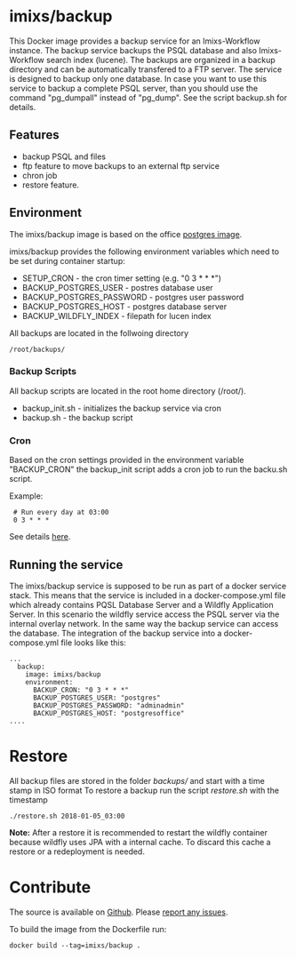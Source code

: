 # imixs/backup

This Docker image provides a backup service for an Imixs-Workflow instance. The backup service backups the PSQL database and also Imixs-Workflow search index (lucene). The backups are organized in a backup directory and can be automatically transfered to a FTP server. 
The service is designed to backup only one database. In case you want to use this service to backup a complete PSQL server, than you should use the command "pg\_dumpall" instead of "pg\_dump". See the script backup.sh for details. 


## Features
* backup PSQL and files
* ftp feature to move backups to an external ftp service
* chron job
* restore feature.

## Environment
The imixs/backup image is based on the office [postgres image](https://hub.docker.com/_/postgres/).

imixs/backup provides the following environment variables which need to be set during container startup:

* SETUP\_CRON - the cron timer setting (e.g. "0 3 * * *")
* BACKUP\_POSTGRES\_USER - postres database user
* BACKUP\_POSTGRES\_PASSWORD - postgres user password
* BACKUP\_POSTGRES\_HOST - postgres database server
* BACKUP\_WILDFLY\_INDEX - filepath for lucen index

All backups are located in the follwoing directory 

	/root/backups/

### Backup Scripts
All backup scripts are located in the root home directory (/root/). 

 * backup_init.sh - initializes the backup service via cron
 * backup.sh - the backup script

### Cron
Based on the cron settings provided in the environment variable "BACKUP\_CRON" the backup\_init script adds a cron job to run the backu.sh script.

Example:

     # Run every day at 03:00
     0 3 * * *   

See details [here](https://wiki.ubuntuusers.de/Cron/).


## Running the service

The imixs/backup service is supposed to be run as part of a docker service stack. This means that the service is included in a docker-compose.yml file which already contains PQSL Database Server and a Wildfly Application Server. 
In this scenario the wildfly service access the PSQL server via the internal overlay network. In the same way the backup service can access the database. The integration of the backup service into a docker-compose.yml file looks like this:

	...
	  backup:
	    image: imixs/backup
	    environment:
	      BACKUP_CRON: "0 3 * * *"
	      BACKUP_POSTGRES_USER: "postgres"
	      BACKUP_POSTGRES_PASSWORD: "adminadmin"
	      BACKUP_POSTGRES_HOST: "postgresoffice"
	....

# Restore

All backup files are stored in the folder _backups/_ and start with a time stamp in ISO format
To restore a backup run the script _restore.sh_ with the timestamp

	./restore.sh 2018-01-05_03:00

**Note:** After a restore it is recommended to restart the wildfly container because wildfly uses JPA with a internal cache. To discard this cache a restore or a redeployment is needed. 
     
# Contribute
The source is available on [Github](https://github.com/imixs/imixs-docker). Please [report any issues](https://github.com/imixs/imixs-docker/issues).

To build the image from the Dockerfile run: 

    docker build --tag=imixs/backup .
 